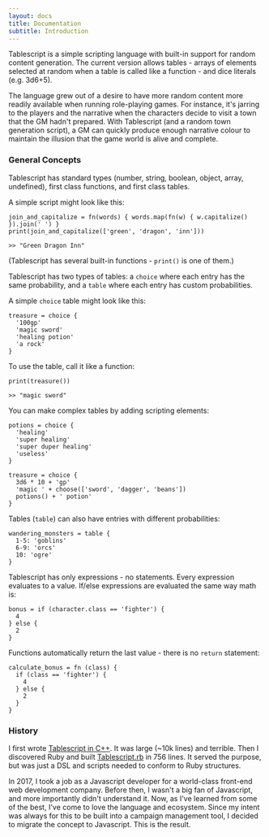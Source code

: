 ```yaml
---
layout: docs
title: Documentation
subtitle: Introduction
---
```


Tablescript is a simple scripting language with built-in support for random content generation. The current version allows tables - arrays of elements selected at random when a table is called like a function - and dice literals (e.g. 3d6+5).

The language grew out of a desire to have more random content more readily available when running role-playing games. For instance, it's jarring to the players and the narrative when the characters decide to visit a town that the GM hadn't prepared. With Tablescript (and a random town generation script), a GM can quickly produce enough narrative colour to maintain the illusion that the game world is alive and complete.

### General Concepts

Tablescript has standard types (number, string, boolean, object, array, undefined), first class functions, and first class tables.

A simple script might look like this:

```
join_and_capitalize = fn(words) { words.map(fn(w) { w.capitalize() }).join(' ') }
print(join_and_capitalize(['green', 'dragon', 'inn']))

>> "Green Dragon Inn"
```

(Tablescript has several built-in functions - `print()` is one of them.)

Tablescript has two types of tables: a `choice` where each entry has the same probability, and a `table` where each entry has custom probabilities.

A simple `choice` table might look like this:

```
treasure = choice {
  '100gp'
  'magic sword'
  'healing potion'
  'a rock'
}
```

To use the table, call it like a function:

```
print(treasure())

>> "magic sword"
```

You can make complex tables by adding scripting elements:

```
potions = choice {
  'healing'
  'super healing'
  'super duper healing'
  'useless'
}

treasure = choice {
  3d6 * 10 + 'gp'
  'magic ' + choose(['sword', 'dagger', 'beans'])
  potions() + ' potion'
}
```

Tables (`table`) can also have entries with different probabilities:

```
wandering_monsters = table {
  1-5: 'goblins'
  6-9: 'orcs'
  10: 'ogre'
}
```

Tablescript has only expressions - no statements. Every expression evaluates to a value. If/else expressions are evaluated the same way math is:

```
bonus = if (character.class == 'fighter') {
  4
} else {
  2
}
```

Functions automatically return the last value - there is no `return` statement:

```
calculate_bonus = fn (class) {
  if (class == 'fighter') {
    4
  } else {
    2
  }
}
```

### History

I first wrote [Tablescript in C++](https://github.com/jamiehale/tablescript). It was large (~10k lines) and terrible. Then I discovered Ruby and built [Tablescript.rb](https://github.com/jamiehale/tablescript.rb) in 756 lines. It served the purpose, but was just a DSL and scripts needed to conform to Ruby structures.

In 2017, I took a job as a Javascript developer for a world-class front-end web development company. Before then, I wasn't a big fan of Javascript, and more importantly didn't understand it. Now, as I've learned from some of the best, I've come to love the language and ecosystem. Since my intent was always for this to be built into a campaign management tool, I decided to migrate the concept to Javascript. This is the result.